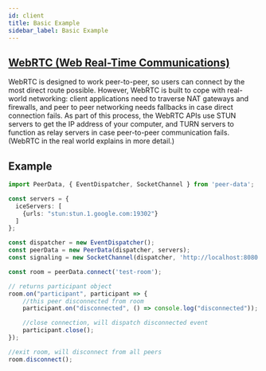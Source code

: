 ```yaml
---
id: client
title: Basic Example
sidebar_label: Basic Example
---
```


## [WebRTC (Web Real-Time Communications)](https://developer.mozilla.org/en-US/docs/Web/API/WebRTC_API)

WebRTC is designed to work peer-to-peer, so users can connect by the most direct route possible. However, WebRTC is built to cope with real-world networking: client applications need to traverse NAT gateways and firewalls, and peer to peer networking needs fallbacks in case direct connection fails. As part of this process, the WebRTC APIs use STUN servers to get the IP address of your computer, and TURN servers to function as relay servers in case peer-to-peer communication fails. (WebRTC in the real world explains in more detail.)

## Example

```typescript
import PeerData, { EventDispatcher, SocketChannel } from 'peer-data';

const servers = {
  iceServers: [
    {urls: "stun:stun.1.google.com:19302"}
  ]
};

const dispatcher = new EventDispatcher();
const peerData = new PeerData(dispatcher, servers);
const signaling = new SocketChannel(dispatcher, 'http://localhost:8080');

const room = peerData.connect('test-room');

// returns participant object
room.on("participant", participant => {
    //this peer disconnected from room
    participant.on("disconnected", () => console.log("disconnected"));

    //close connection, will dispatch disconnected event
    participant.close();
});

//exit room, will disconnect from all peers
room.disconnect();
```
